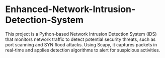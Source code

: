 # Enhanced-Network-Intrusion-Detection-System
This project is a Python-based Network Intrusion Detection System (IDS) that monitors network traffic to detect potential security threats, such as port scanning and SYN flood attacks. Using Scapy, it captures packets in real-time and applies detection algorithms to alert for suspicious activities.
